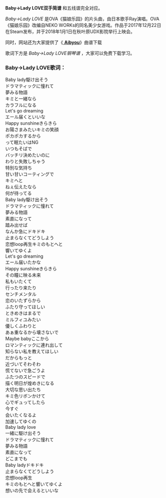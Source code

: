 

**Baby→Lady LOVE双手简谱** 和五线谱完全对应。

_Baby→Lady LOVE_ 是OVA《猫娘乐园》的片头曲，由日本歌手Ray演唱。OVA《猫娘乐园》改编自NEKO
WORKs的同名美少女游戏。作品于2017年12月22日在Steam发布，并于2018年1月1日在秋叶原UDX影院举行上映会。

同时，网站还为大家提供了《[ **Aibyou**](Music-11729-Aibyou-OVA猫娘乐园插曲.html "Aibyou")》曲谱下载

歌词下方是 _Baby→Lady LOVE钢琴谱_ ，大家可以免费下载学习。

### Baby→Lady LOVE歌词：

Baby lady駆け出そう  
ドラマティックに憧れて  
夢みる物語  
キミと一緒なら  
カラフルになる  
Let's go dreaming  
エール届くといいな  
Happy sunshineきらきら  
お陽さまみたいキミの笑顔  
ポカポカするから  
って眠たいはNG  
いつもそばで  
バッチリ決めたいのに  
わりと失敗しちゃう  
特別な気持ち  
甘い甘いコーティングで  
キミへと  
ねぇ伝えたなら  
何が待ってる  
Baby lady駆け出そう  
ドラマティックに憧れて  
夢みる物語  
素直になって  
踏み出せば  
なんか急にドキドキ  
止まらなくてどうしよう  
恋想loop再生キミのもとへと  
響いてゆくよ  
Let's go dreaming  
エール届いたかな  
Happy sunshineきらきら  
その瞳に映る未来  
私もいたくて  
行ったり来たり  
センチメンタル  
恋のいたずらから  
ふたり守ってほしい  
ときめきはまるで  
ミルフィユみたい  
優しくふわりと  
あぁ重なるから壊さないで  
Maybe babyここから  
ロマンティックに連れ出して  
知らない私を教えてほしい  
だからもっと  
近づいてそわそわ  
慌てないで急ごうよ  
ふたつのスピードで  
描く明日が煌めきになる  
大切な思い出たち  
キミ色リボンかけて  
心でギュってしたら  
今すぐ  
会いたくなるよ  
加速してゆくの  
Baby lady love  
一緒に駆け出そう  
ドラマティックに憧れて  
夢みる物語  
素直になって  
どこまでも  
Baby ladyドキドキ  
止まらなくてどうしよう  
恋想loop再生  
キミのもとへと響いてゆくよ  
想いの先で会えるといいな

